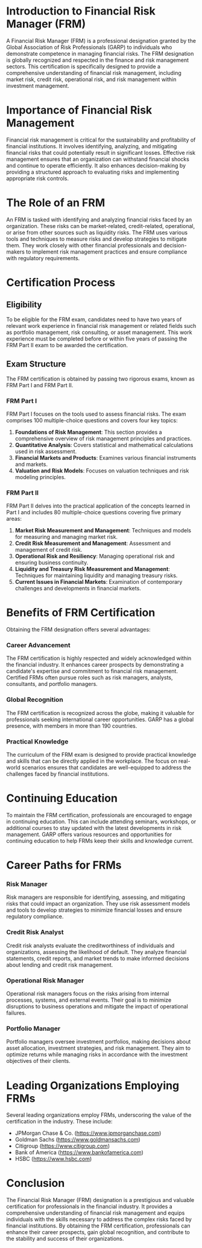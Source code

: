 # Introduction to Financial Risk Manager (FRM)

A Financial Risk Manager (FRM) is a professional designation granted by the Global Association of Risk Professionals (GARP) to individuals who demonstrate competence in managing financial risks. The FRM designation is globally recognized and respected in the finance and risk management sectors. This certification is specifically designed to provide a comprehensive understanding of financial risk management, including market risk, credit risk, operational risk, and risk management within investment management.

# Importance of Financial Risk Management

Financial risk management is critical for the sustainability and profitability of financial institutions. It involves identifying, analyzing, and mitigating financial risks that could potentially result in significant losses. Effective risk management ensures that an organization can withstand financial shocks and continue to operate efficiently. It also enhances decision-making by providing a structured approach to evaluating risks and implementing appropriate risk controls.

# The Role of an FRM

An FRM is tasked with identifying and analyzing financial risks faced by an organization. These risks can be market-related, credit-related, operational, or arise from other sources such as liquidity risks. The FRM uses various tools and techniques to measure risks and develop strategies to mitigate them. They work closely with other financial professionals and decision-makers to implement risk management practices and ensure compliance with regulatory requirements.

# Certification Process

## Eligibility

To be eligible for the FRM exam, candidates need to have two years of relevant work experience in financial risk management or related fields such as portfolio management, risk consulting, or asset management. This work experience must be completed before or within five years of passing the FRM Part II exam to be awarded the certification.

## Exam Structure

The FRM certification is obtained by passing two rigorous exams, known as FRM Part I and FRM Part II.

### FRM Part I

FRM Part I focuses on the tools used to assess financial risks. The exam comprises 100 multiple-choice questions and covers four key topics:

1. **Foundations of Risk Management**: This section provides a comprehensive overview of risk management principles and practices.
2. **Quantitative Analysis**: Covers statistical and mathematical calculations used in risk assessment.
3. **Financial Markets and Products**: Examines various financial instruments and markets.
4. **Valuation and Risk Models**: Focuses on valuation techniques and risk modeling principles.

### FRM Part II

FRM Part II delves into the practical application of the concepts learned in Part I and includes 80 multiple-choice questions covering five primary areas:

1. **Market Risk Measurement and Management**: Techniques and models for measuring and managing market risk.
2. **Credit Risk Measurement and Management**: Assessment and management of credit risk.
3. **Operational Risk and Resiliency**: Managing operational risk and ensuring business continuity.
4. **Liquidity and Treasury Risk Measurement and Management**: Techniques for maintaining liquidity and managing treasury risks.
5. **Current Issues in Financial Markets**: Examination of contemporary challenges and developments in financial markets.

# Benefits of FRM Certification

Obtaining the FRM designation offers several advantages:

### Career Advancement

The FRM certification is highly respected and widely acknowledged within the financial industry. It enhances career prospects by demonstrating a candidate's expertise and commitment to financial risk management. Certified FRMs often pursue roles such as risk managers, analysts, consultants, and portfolio managers.

### Global Recognition

The FRM certification is recognized across the globe, making it valuable for professionals seeking international career opportunities. GARP has a global presence, with members in more than 190 countries.

### Practical Knowledge

The curriculum of the FRM exam is designed to provide practical knowledge and skills that can be directly applied in the workplace. The focus on real-world scenarios ensures that candidates are well-equipped to address the challenges faced by financial institutions.

# Continuing Education

To maintain the FRM certification, professionals are encouraged to engage in continuing education. This can include attending seminars, workshops, or additional courses to stay updated with the latest developments in risk management. GARP offers various resources and opportunities for continuing education to help FRMs keep their skills and knowledge current.

# Career Paths for FRMs

### Risk Manager

Risk managers are responsible for identifying, assessing, and mitigating risks that could impact an organization. They use risk assessment models and tools to develop strategies to minimize financial losses and ensure regulatory compliance.

### Credit Risk Analyst

Credit risk analysts evaluate the creditworthiness of individuals and organizations, assessing the likelihood of default. They analyze financial statements, credit reports, and market trends to make informed decisions about lending and credit risk management.

### Operational Risk Manager

Operational risk managers focus on the risks arising from internal processes, systems, and external events. Their goal is to minimize disruptions to business operations and mitigate the impact of operational failures.

### Portfolio Manager

Portfolio managers oversee investment portfolios, making decisions about asset allocation, investment strategies, and risk management. They aim to optimize returns while managing risks in accordance with the investment objectives of their clients.

# Leading Organizations Employing FRMs

Several leading organizations employ FRMs, underscoring the value of the certification in the industry. These include:

- JPMorgan Chase & Co. (https://www.jpmorganchase.com)
- Goldman Sachs (https://www.goldmansachs.com)
- Citigroup (https://www.citigroup.com)
- Bank of America (https://www.bankofamerica.com)
- HSBC (https://www.hsbc.com)

# Conclusion

The Financial Risk Manager (FRM) designation is a prestigious and valuable certification for professionals in the financial industry. It provides a comprehensive understanding of financial risk management and equips individuals with the skills necessary to address the complex risks faced by financial institutions. By obtaining the FRM certification, professionals can enhance their career prospects, gain global recognition, and contribute to the stability and success of their organizations.